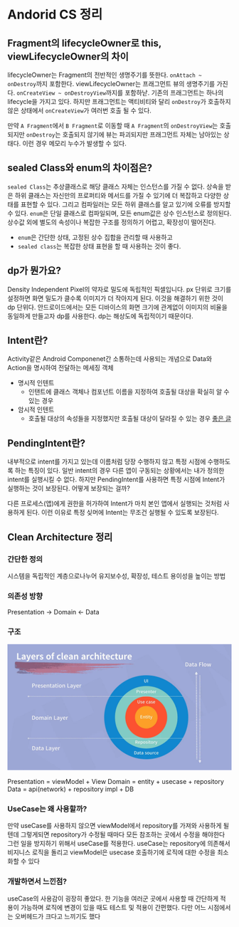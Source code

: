 # Andorid CS 정리

## Fragment의 lifecycleOwner로 this, viewLifecycleOwner의 차이
lifecycleOwner는 Fragment의 전반적인 생명주기를 뜻한다. `onAttach ~ onDestroy`까지 포함한다.
viewLifecycleOwner는 프래그먼트 뷰의 생명주기를 가진다. `onCreateView ~ onDestroyView`까지를 포함하낟.
기존의 프래그먼트는 하나의 lifecycle을 가지고 있다. 하지만 프래그먼트는 액티비티와 달리 `onDestroy`가 호출하지 않은 상태에서 `onCreateView`가 여러번 호출 될 수 있다.

만약 `A Fragment`에서 `B Fragment`로 이동할 때 `A Fragment`의 `onDestroyView`는 호출되지만 `onDestroy`는 호출되지 않기에
뷰는 파괴되지만 프래그먼트 자체는 남아있는 상태다. 이런 경우 메모리 누수가 발생할 수 있다.


## sealed Class와 enum의 차이점은?
`sealed Class`는 추상클래스로 해당 클래스 자체는 인스턴스를 가질 수 없다. 상속을 받은 하위 클래스는 자신만의 프로퍼티와 메서드를 가질 수 있기에 더 복잡하고 다양한 상태를 표현할 수 있다.
그리고 컴파일러는 모든 하위 클래스를 알고 있기에 오류를 방지할 수 있다. 
`enum`은 단일 클래스로 컴파일되며, 모든 enum값은 상수 인스턴스로 정의된다. 상수값 외에 별도의 속성이나 복잡한 구조를 정의하기 어렵고, 확장성이 떨어진다.

* `enum`은 간단한 상태, 고정된 상수 집합을 관리할 때 사용하고
* `sealed class`는 복잡한 상태 표현을 할 때 사용하는 것이 좋다.


## dp가 뭔가요?
Density Independent Pixel의 약자로 밀도에 독립적인 픽셀입니다. px 단위로 크기를 설정하면 화면 밀도가 클수록 이미지가 더 작아지게 된다.
이것을 해결하기 위한 것이 dp 단위다.
안드로이드에서는 모든 디바이스의 화면 크기에 관계없이 이미지의 비율을 동일하게 만들고자 dp를 사용한다. dp는 해상도에 독립적이기 때문이다.


## Intent란?
Activity같은 Android Componenet간 소통하는데 사용되는 개념으로 Data와 Action을 명시하여 전달하는 메세징 객체
* 명시적 인텐트 
  * 인탠트에 클래스 객체나 컴포넌트 이름을 지정하여 호출될 대상을 확실히 알 수 있는 경우
* 암시적 인텐트 
  * 호출될 대상의 속성들을 지정했지만 호출될 대상이 달라질 수 있는 경우
[좋은 글](https://medium.com/@wodbs135/%EC%9D%98%EB%8F%84-intent-%EB%A5%BC-%EC%95%8C%EA%B3%A0-%EC%82%AC%EC%9A%A9%ED%95%98%EA%B8%B0-d724e9d938d7)


## PendingIntent란?
내부적으로 intent를 가지고 있는데 이름처럼 당장 수행하지 않고 특정 시점에 수행하도록 하는 특징이 있다.
일반 intent의 경우 다른 앱이 구동되는 상황에서는 내가 정의한 intent를 실행시킬 수 없다.
하지만 PendingIntent를 사용하면 특정 시점에 Intent가 실행하는 것이 보장된다. 어떻게 보장되는 걸까?

다른 프로세스(앱)에게 권한을 허가하여 Intent가 마치 본인 앱에서 실행되는 것처럼 사용하게 된다.
이런 이유로 특정 싲머에 Intent는 무조건 실행될 수 있도록 보장된다.

## Clean Architecture 정리
### 간단한 정의
시스템을 독립적인 계층으로나누어 유지보수성, 확장성, 테스트 용이성을 높이는 방법
### 의존성 방향
Presentation -> Domain <- Data
### 구조 
![img.png](img.png)

Presentation = viewModel + View
Domain = entity + usecase + repository
Data = api(network) + repository impl + DB

### UseCase는 왜 사용할까?
만약 useCase를 사용하지 않으면 viewModel에서 repository를 가져와 사용하게 될텐데 그렇게되면 repository가 수정될 때마다 모든 참조하는 곳에서 수정을 해야한다
그런 일을 방지하기 위해서 useCase를 적용한다. useCase는 repository에 의존해서 비지니스 로직을 돌리고 viewModel은 usecase 호출하기에 로직에 대한 수정을 최소화할 수 있다

### 개발하면서 느낀점?
useCase의 사용감이 굉장히 좋았다. 한 기능을 여러군 곳에서 사용할 때 간단하게 적용이 가능하며 로직에 변경이 있을 때도 테스트 및 적용이 간편했다.
다만 어느 시점에서는 오버헤드가 크다고 느끼기도 했다

